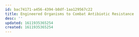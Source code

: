 ```yaml
---
id: bac74171-a456-4394-b8df-1aa129567c22
title: Engineered Organisms to Combat Antibiotic Resistance
desc: ''
updated: 1611935365254
created: 1611935365254
---
```




